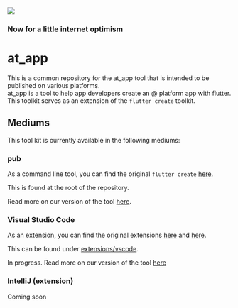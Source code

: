 <img src="https://atsign.dev/assets/img/@dev.png?sanitize=true">

### Now for a little internet optimism

# at_app

This is a common repository for the at_app tool that is intended to be published on various platforms.  
at_app is a tool to help app developers create an @ platform app with flutter.  
This toolkit serves as an extension of the `flutter create` toolkit.

## Mediums

This tool kit is currently available in the following mediums:

### pub

As a command line tool, you can find the original `flutter create` [here](https://github.com/flutter/flutter).

This is found at the root of the repository.

Read more on our version of the tool [here](README.md).

### Visual Studio Code

As an extension, you can find the original extensions [here](https://github.com/Dart-Code/Flutter) and [here](https://github.com/Dart-Code/Dart-Code).

This can be found under [extensions/vscode](extensions/vscode).

In progress. Read more on our version of the tool [here](extensions/vscode/README.md)

### IntelliJ (extension)

Coming soon
